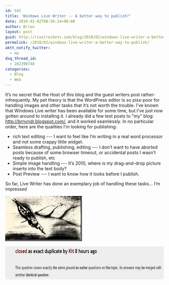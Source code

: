 ```yaml
---
id: 541
title: 'Windows Live Writer -- A better way to publish?'
date: 2010-02-02T08:56:14+00:00
author: Brian
layout: post
guid: http://rivalrockets.com/blog/2010/02/windows-live-writer-a-better-way-to-publish/
permalink: /2010/02/windows-live-writer-a-better-way-to-publish/
aktt_notify_twitter:
  - no
dsq_thread_id:
  - 202390748
categories:
  - Blog
  - Web
---
```

It’s no secret that the Host of this blog and the guest writers post rather-infrequently.   My pet theory is that the WordPress editor is so piss-poor for handling images and other tasks that it’s not worth the trouble.    I’ve known that Windows Live writer has been available for some time, but I’ve just now gotten around to installing it.   I already did a few test posts to "my" blog: <http://brnvndr.blogspot.com/>, and it worked seamlessly.  In no particular order, here are the qualities I’m looking for publishing:

  * rich text editing --- I want to feel like I’m writing in a real word processor and not some crappy little widget.
  * Seamless drafting, publishing, editing --- I don’t want to have aborted posts because of some browser timeout, or accidental posts I wasn’t ready to publish, etc
  * Simple image handling --- It’s 2010, where is my drag-and-drop picture inserts into the text body?
  * Post Preview --- I want to know how it looks before I publish.

So far, Live Writer has done an exemplary job of handling these tasks… I’m impressed

[](http://keirann.deviantart.com/art/)[<img style="float: none; margin-left: auto; margin-right: auto; border-width: 0px;" src="/content/2010/02/image_thumb.png" border="0" alt="image" width="244" height="143" />](/content/2010/02/image.png) [](http://keirann.deviantart.com/art/)

[<img class="aligncenter size-full wp-image-569" src="/content/2010/02/duplicate.jpg" alt="" width="708" height="109" />](/2008/11/live-writer-to-hijack-all-attempts-at-making-excuses-for-not-writing-a-blog-post/)
